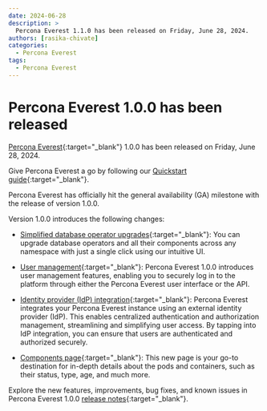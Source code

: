 ```yaml
---
date: 2024-06-28
description: >
  Percona Everest 1.1.0 has been released on Friday, June 28, 2024.
authors: [rasika-chivate]
categories:
  - Percona Everest
tags:
  - Percona Everest
---
```


# Percona Everest 1.0.0 has been released

<!-- more -->

[Percona Everest](https://docs.percona.com/everest/index.html){:target="_blank"} 1.0.0 has been released on Friday, June 28, 2024. 

Give Percona Everest a go by following our [Quickstart guide](https://docs.percona.com/everest/quickstart-guide/quick-install.html){:target="_blank"}.


Percona Everest has officially hit the general availability (GA) milestone with the release of version 1.0.0.

Version 1.0.0 introduces the following changes:

- [Simplified database operator upgrades](https://docs.percona.com/everest/release-notes/Percona-Everest-1.0.0-%282024-06-28%29.html#simplified-database-operator-upgrades){:target="_blank"}: You can upgrade database operators and all their components across any namespace with just a single click using our intuitive UI.


- [User management](https://docs.percona.com/everest/administer/manage_users.html){:target="_blank"}: Percona Everest 1.0.0 introduces user management features, enabling you to securely log in to the platform through either the Percona Everest user interface or the API.

- [Identity provider (IdP) integration](https://docs.percona.com/everest/administer/Idp_integration.html){:target="_blank"}: Percona Everest integrates your Percona Everest instance using an external identity provider (IdP). This enables centralized authentication and authorization management, streamlining and simplifying user access. By tapping into IdP integration, you can ensure that users are authenticated and authorized securely.

- [Components page](https://docs.percona.com/everest/release-notes/Percona-Everest-1.0.0-%282024-06-28%29.html#all-new-components-page){:target="_blank"}: This new page is your go-to destination for in-depth details about the pods and containers, such as their status, type, age, and much more.


Explore the new features, improvements, bug fixes, and known issues in Percona Everest 1.0.0 [release notes](https://docs.percona.com/everest/release-notes/Percona-Everest-1.0.0-%282024-06-28%29.html){:target="_blank"}.